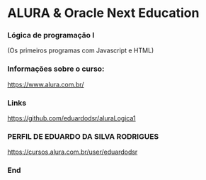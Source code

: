# ALURA & Oracle Next Education

### Lógica de programação I 
(Os primeiros programas com Javascript e HTML)

### Informações sobre o curso:

https://www.alura.com.br/

### Links

<https://github.com/eduardodsr/aluraLogica1>

### PERFIL DE EDUARDO DA SILVA RODRIGUES

https://cursos.alura.com.br/user/eduardodsr

### End

